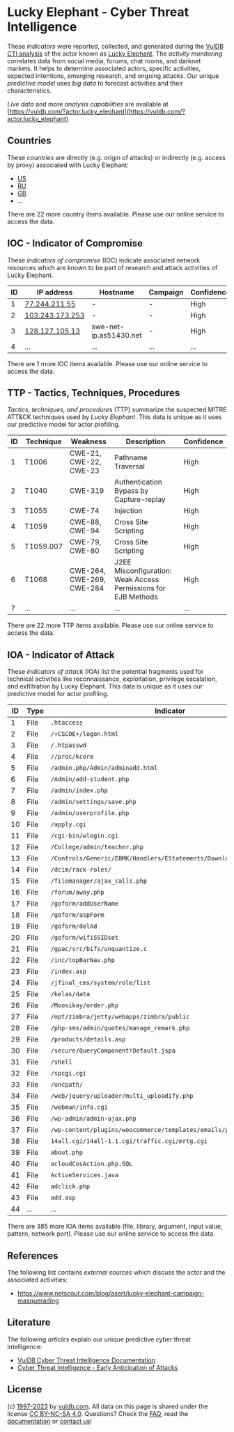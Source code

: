 # Lucky Elephant - Cyber Threat Intelligence

These _indicators_ were reported, collected, and generated during the [VulDB CTI analysis](https://vuldb.com/?kb.cti) of the actor known as [Lucky Elephant](https://vuldb.com/?actor.lucky_elephant). The _activity monitoring_ correlates data from social media, forums, chat rooms, and darknet markets. It helps to determine associated actors, specific activities, expected intentions, emerging research, and ongoing attacks. Our unique _predictive model_ uses _big data_ to forecast activities and their characteristics.

_Live data_ and more _analysis capabilities_ are available at [https://vuldb.com/?actor.lucky_elephant](https://vuldb.com/?actor.lucky_elephant)

## Countries

These _countries_ are directly (e.g. origin of attacks) or indirectly (e.g. access by proxy) associated with Lucky Elephant:

* [US](https://vuldb.com/?country.us)
* [RU](https://vuldb.com/?country.ru)
* [GB](https://vuldb.com/?country.gb)
* ...

There are 22 more country items available. Please use our online service to access the data.

## IOC - Indicator of Compromise

These _indicators of compromise_ (IOC) indicate associated network resources which are known to be part of research and attack activities of Lucky Elephant.

ID | IP address | Hostname | Campaign | Confidence
-- | ---------- | -------- | -------- | ----------
1 | [77.244.211.55](https://vuldb.com/?ip.77.244.211.55) | - | - | High
2 | [103.243.173.253](https://vuldb.com/?ip.103.243.173.253) | - | - | High
3 | [128.127.105.13](https://vuldb.com/?ip.128.127.105.13) | swe-net-ip.as51430.net | - | High
4 | ... | ... | ... | ...

There are 1 more IOC items available. Please use our online service to access the data.

## TTP - Tactics, Techniques, Procedures

_Tactics, techniques, and procedures_ (TTP) summarize the suspected MITRE ATT&CK techniques used by _Lucky Elephant_. This data is unique as it uses our predictive model for actor profiling.

ID | Technique | Weakness | Description | Confidence
-- | --------- | -------- | ----------- | ----------
1 | T1006 | CWE-21, CWE-22, CWE-23 | Pathname Traversal | High
2 | T1040 | CWE-319 | Authentication Bypass by Capture-replay | High
3 | T1055 | CWE-74 | Injection | High
4 | T1059 | CWE-88, CWE-94 | Cross Site Scripting | High
5 | T1059.007 | CWE-79, CWE-80 | Cross Site Scripting | High
6 | T1068 | CWE-264, CWE-269, CWE-284 | J2EE Misconfiguration: Weak Access Permissions for EJB Methods | High
7 | ... | ... | ... | ...

There are 22 more TTP items available. Please use our online service to access the data.

## IOA - Indicator of Attack

These _indicators of attack_ (IOA) list the potential fragments used for technical activities like reconnaissance, exploitation, privilege escalation, and exfiltration by Lucky Elephant. This data is unique as it uses our predictive model for actor profiling.

ID | Type | Indicator | Confidence
-- | ---- | --------- | ----------
1 | File | `.htaccess` | Medium
2 | File | `/+CSCOE+/logon.html` | High
3 | File | `/.htpasswd` | Medium
4 | File | `//proc/kcore` | Medium
5 | File | `/admin.php/Admin/adminadd.html` | High
6 | File | `/Admin/add-student.php` | High
7 | File | `/admin/index.php` | High
8 | File | `/admin/settings/save.php` | High
9 | File | `/admin/userprofile.php` | High
10 | File | `/apply.cgi` | Medium
11 | File | `/cgi-bin/wlogin.cgi` | High
12 | File | `/College/admin/teacher.php` | High
13 | File | `/Controls/Generic/EBMK/Handlers/EStatements/DownloadEStatement.ashx` | High
14 | File | `/dcim/rack-roles/` | High
15 | File | `/filemanager/ajax_calls.php` | High
16 | File | `/forum/away.php` | High
17 | File | `/goform/addUserName` | High
18 | File | `/goform/aspForm` | High
19 | File | `/goform/delAd` | High
20 | File | `/goform/wifiSSIDset` | High
21 | File | `/gpac/src/bifs/unquantize.c` | High
22 | File | `/inc/topBarNav.php` | High
23 | File | `/index.asp` | Medium
24 | File | `/jfinal_cms/system/role/list` | High
25 | File | `/kelas/data` | Medium
26 | File | `/Moosikay/order.php` | High
27 | File | `/opt/zimbra/jetty/webapps/zimbra/public` | High
28 | File | `/php-sms/admin/quotes/manage_remark.php` | High
29 | File | `/products/details.asp` | High
30 | File | `/secure/QueryComponent!Default.jspa` | High
31 | File | `/shell` | Low
32 | File | `/spcgi.cgi` | Medium
33 | File | `/uncpath/` | Medium
34 | File | `/web/jquery/uploader/multi_uploadify.php` | High
35 | File | `/webman/info.cgi` | High
36 | File | `/wp-admin/admin-ajax.php` | High
37 | File | `/wp-content/plugins/woocommerce/templates/emails/plain/` | High
38 | File | `14all.cgi/14all-1.1.cgi/traffic.cgi/mrtg.cgi` | High
39 | File | `about.php` | Medium
40 | File | `acloudCosAction.php.SQL` | High
41 | File | `ActiveServices.java` | High
42 | File | `adclick.php` | Medium
43 | File | `add.asp` | Low
44 | ... | ... | ...

There are 385 more IOA items available (file, library, argument, input value, pattern, network port). Please use our online service to access the data.

## References

The following list contains _external sources_ which discuss the actor and the associated activities:

* https://www.netscout.com/blog/asert/lucky-elephant-campaign-masquerading

## Literature

The following _articles_ explain our unique predictive cyber threat intelligence:

* [VulDB Cyber Threat Intelligence Documentation](https://vuldb.com/?kb.cti)
* [Cyber Threat Intelligence - Early Anticipation of Attacks](https://www.scip.ch/en/?labs.20201022)

## License

(c) [1997-2023](https://vuldb.com/?kb.changelog) by [vuldb.com](https://vuldb.com/?kb.about). All data on this page is shared under the license [CC BY-NC-SA 4.0](https://creativecommons.org/licenses/by-nc-sa/4.0/). Questions? Check the [FAQ](https://vuldb.com/?kb.faq), read the [documentation](https://vuldb.com/?kb) or [contact us](https://vuldb.com/?contact)!
